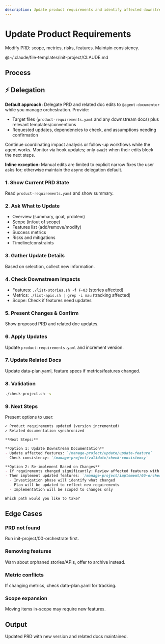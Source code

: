 ```yaml
---
description: Update product requirements and identify affected downstream documents
---
```


# Update Product Requirements

Modify PRD: scope, metrics, risks, features. Maintain consistency.

@~/.claude/file-templates/init-project/CLAUDE.md

## Process

## ⚡ Delegation

**Default approach:** Delegate PRD and related doc edits to `@agent-documentor` while you manage orchestration. Provide:
- Target files (`product-requirements.yaml` and any downstream docs) plus relevant templates/conventions
- Requested updates, dependencies to check, and assumptions needing confirmation

Continue coordinating impact analysis or follow-up workflows while the agent works. Monitor via hook updates; only `await` when their edits block the next steps.

**Inline exception:** Manual edits are limited to explicit narrow fixes the user asks for; otherwise maintain the async delegation default.

### 1. Show Current PRD State
Read `product-requirements.yaml` and show summary.

### 2. Ask What to Update
- Overview (summary, goal, problem)
- Scope (in/out of scope)
- Features list (add/remove/modify)
- Success metrics
- Risks and mitigations
- Timeline/constraints

### 3. Gather Update Details
Based on selection, collect new information.

### 4. Check Downstream Impacts
- Features: `./list-stories.sh -f F-03` (stories affected)
- Metrics: `./list-apis.sh | grep -i mau` (tracking affected)
- Scope: Check if features need updates

### 5. Present Changes & Confirm
Show proposed PRD and related doc updates.

### 6. Apply Updates
Update `product-requirements.yaml` and increment version.

### 7. Update Related Docs
Update data-plan.yaml, feature specs if metrics/features changed.

### 8. Validation
```bash
./check-project.sh -v
```

### 9. Next Steps

Present options to user:

```markdown
✓ Product requirements updated (version incremented)
✓ Related documentation synchronized

**Next Steps:**

**Option 1: Update Downstream Documentation**
- Update affected features: `/manage-project/update/update-feature`
- Check consistency: `/manage-project/validate/check-consistency`

**Option 2: Re-implement Based on Changes**
- If requirements changed significantly: Review affected features with `./list-features.sh`
- Then implement updated features: `/manage-project/implement/00-orchestrate F-##`
  - Investigation phase will identify what changed
  - Plan will be updated to reflect new requirements
  - Implementation will be scoped to changes only

Which path would you like to take?
```

## Edge Cases

### PRD not found
Run init-project/00-orchestrate first.

### Removing features
Warn about orphaned stories/APIs, offer to archive instead.

### Metric conflicts
If changing metrics, check data-plan.yaml for tracking.

### Scope expansion
Moving items in-scope may require new features.

## Output
Updated PRD with new version and related docs maintained.
